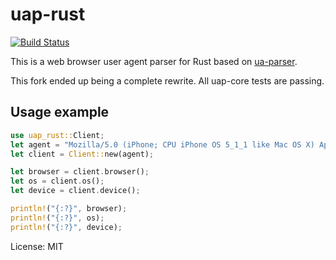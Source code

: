 # uap-rust

[![Build Status](https://travis-ci.org/jannschu/uap-rust.svg?branch=master)](https://travis-ci.org/jannschu/uap-rust)

This is a web browser user agent parser for Rust based on
[ua-parser](https://github.com/ua-parser).

This fork ended up being a complete rewrite. All uap-core tests are passing.

## Usage example

```rust
use uap_rust::Client;
let agent = "Mozilla/5.0 (iPhone; CPU iPhone OS 5_1_1 like Mac OS X) AppleWebKit/534.46 (KHTML, like Gecko) Version/5.1 Mobile/9B206 Safari/7534.48.3";
let client = Client::new(agent);

let browser = client.browser();
let os = client.os();
let device = client.device();

println!("{:?}", browser);
println!("{:?}", os);
println!("{:?}", device);
```

License: MIT
